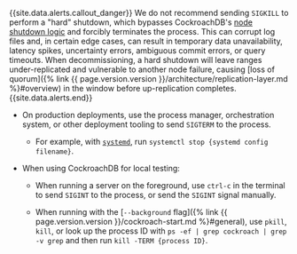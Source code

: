 {{site.data.alerts.callout_danger}}
We do not recommend sending `SIGKILL` to perform a "hard" shutdown, which bypasses CockroachDB's [node shutdown logic](#node-shutdown-sequence) and forcibly terminates the process. This can corrupt log files and, in certain edge cases, can result in temporary data unavailability, latency spikes, uncertainty errors, ambiguous commit errors, or query timeouts. When decommissioning, a hard shutdown will leave ranges under-replicated and vulnerable to another node failure, causing [loss of quorum]({% link {{ page.version.version }}/architecture/replication-layer.md %}#overview) in the window before up-replication completes.
{{site.data.alerts.end}}

- On production deployments, use the process manager, orchestration system, or other deployment tooling to send `SIGTERM` to the process.

	- For example, with [`systemd`](https://www.freedesktop.org/wiki/Software/systemd/), run `systemctl stop {systemd config filename}`.

- When using CockroachDB for local testing:

  - When running a server on the foreground, use `ctrl-c` in the terminal to send `SIGINT` to the process, or send the `SIGINT` signal manually.

  - When running with the [`--background` flag]({% link {{ page.version.version }}/cockroach-start.md %}#general), use `pkill`, `kill`, or look up the process ID with `ps -ef | grep cockroach | grep -v grep` and then run `kill -TERM {process ID}`.
